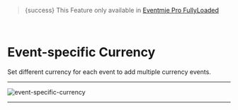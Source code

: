 > {success} This Feature only available in [Eventmie Pro FullyLoaded](https://classiebit.com/eventmie-pro-fullyloaded)

<br>

# Event-specific Currency

Set different currency for each event to add multiple currency events.

---

![event-specific-currency](https://eventmie-pro-docs.classiebit.com//images/v2/EventmieProFullyLoadedV2.0/event-specific-currency.png "event-specific-currency")

---
